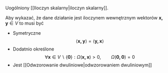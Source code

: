 Uogólniony [[Iloczyn skalarny|iloczyn skalarny]]. 

Aby wykazać, że dane działanie jest iloczynem wewnętrznym wektorów $\boldsymbol{x,y}\in V$ to musi być
- Symetryczne  
$$
\langle\boldsymbol{x,y}\rangle = \langle\boldsymbol{y,x}\rangle
$$
- Dodatnio określone
$$
\forall{\boldsymbol{x}}\in V\backslash \{\boldsymbol{0}\}:\Omega(\boldsymbol{x,x})\gt0,\qquad\Omega(\boldsymbol{0,0})=0
$$
- Jest [[Odwzorowanie dwuliniowe|odwzorowaniem dwuliniowym]]
